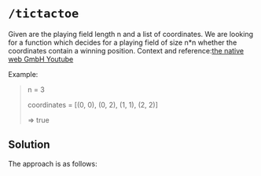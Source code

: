 # `/tictactoe`

Given are the playing field length n and a list of coordinates. We are looking for a function which decides for a playing field of size n*n whether the coordinates contain a winning position. Context and reference:[the native web GmbH Youtube](https://www.youtube.com/watch?v=ofs5v4jXa-k)

Example:

> n = 3
>
> coordinates = [(0, 0), (0, 2), (1, 1), (2, 2)]
>
> => true

## Solution

The approach is as follows:

